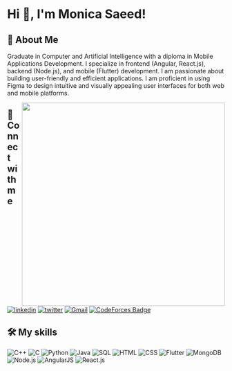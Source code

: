 # Hi 👋, I'm Monica Saeed!

## 🚀 About Me
Graduate in Computer and Artificial Intelligence with a diploma in Mobile Applications Development. I specialize in frontend (Angular, React.js), backend (Node.js), and mobile (Flutter) development. I am passionate about building user-friendly and efficient applications. I am proficient in using Figma to design intuitive and visually appealing user interfaces for both web and mobile platforms.

<img align="right" src="https://i.pinimg.com/originals/e7/26/c7/e726c74ac081eed50feee1433d12c998.gif" style="width: 470px; display: inline-block;" data-target="animated-image.originalImage">

## 🔗 Connect with me 
[![linkedin](https://img.shields.io/badge/linkedin-0A66C2?style=for-the-badge&logo=linkedin&logoColor=white)](https://www.linkedin.com/in/monica-saeed-3627b2234/)
[![twitter](https://img.shields.io/badge/twitter-1DA1F2?style=for-the-badge&logo=twitter&logoColor=white)](https://twitter.com/MonicaSaeed12)
[![Gmail](https://img.shields.io/badge/Gmail-BB001B?style=for-the-badge&logo=Gmail&logoColor=white)](mailto:monica.saeed.habib@gmail.com)
[![CodeForces Badge](https://img.shields.io/badge/-CodeForces-0088cc?style=for-the-badge&logo=CodeForces&logoColor=white)](https://codeforces.com/profile/Monica_Saeed)

## 🛠 My skills
![C++](https://img.icons8.com/color/48/000000/c-plus-plus-logo.png)
![C](https://img.icons8.com/color/48/000000/c-programming.png) 
![Python](https://img.icons8.com/color/48/000000/python--v2.png)
![Java](https://img.icons8.com/color/48/000000/java-coffee-cup-logo--v1.png)
![SQL](https://img.icons8.com/external-soft-fill-juicy-fish/60/000000/external-sql-coding-and-development-soft-fill-soft-fill-juicy-fish.png)
![HTML](https://img.icons8.com/color/48/000000/html-5--v1.png)
![CSS](https://img.icons8.com/color/48/000000/css3.png)
![Flutter](https://img.icons8.com/color/48/000000/flutter.png) 
![MongoDB](https://img.icons8.com/color/48/000000/mongodb.png)
![Node.js](https://img.icons8.com/color/48/000000/nodejs.png)
![AngularJS](https://img.icons8.com/color/48/000000/angularjs.png)
![React.js](https://img.icons8.com/color/48/000000/react-native.png)
